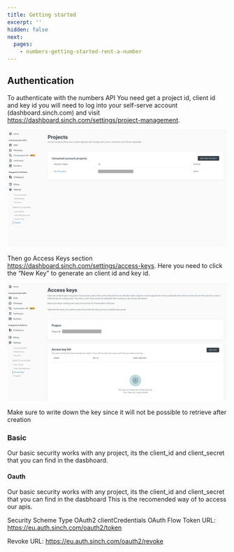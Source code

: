 ```yaml
---
title: Getting started
excerpt: ''
hidden: false
next:
  pages:
    - numbers-getting-started-rent-a-number
---
```



## Authentication

To authenticate with the numbers API You need get a project id, client id and key id you will need to log into your self-serve account (dashboard.sinch.com) and visit https://dashboard.sinch.com/settings/project-management.

![Project management](numbers-getting-started/images/project_management.png)

Then go Access Keys section https://dashboard.sinch.com/settings/access-keys. Here you need to click the “New Key” to generate an client id and key id.

![Access Keys](numbers-getting-started/images/access_keys.png)

Make sure to write down the key since it will not be possible to retrieve after creation

### Basic

Our basic security works with any project, its the client_id and client_secret that you can find in the dasbhoard.

#### Oauth

Our basic security works with any project, its the client_id and client_secret that you can find in the dasbhoard This is the recomended way of to access our apis.

Security Scheme Type OAuth2
clientCredentials OAuth Flow Token URL: https://eu.auth.sinch.com/oauth2/token

Revoke URL: https://eu.auth.sinch.com/oauth2/revoke


